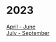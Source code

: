 # 2023
[April - June](https://github.com/pachaxodds/brag_document/blob/main/2023%20/Apr_Jun)<br />
[July - September](https://github.com/pachaxodds/brag_document/blob/main/2023%20/Jul_Aug)
